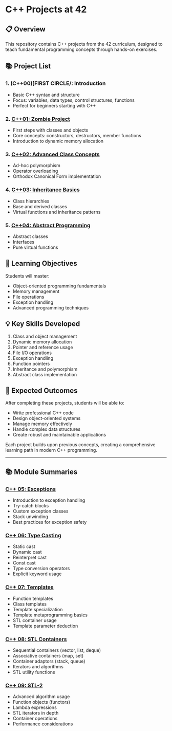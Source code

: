 # C++ Projects at 42

## 📋 Overview

This repository contains C++ projects from the 42 curriculum, designed to teach fundamental programming concepts through hands-on exercises.

## 📚 Project List

### 1. (C++00)[FIRST CIRCLE/: Introduction
- Basic C++ syntax and structure
- Focus: variables, data types, control structures, functions
- Perfect for beginners starting with C++

### 2. [C++01: Zombie Project](FIRST%20CIRCLE/c%2B%2B01)
- First steps with classes and objects
- Core concepts: constructors, destructors, member functions
- Introduction to dynamic memory allocation

### 3. [C++02: Advanced Class Concepts](FIRST%20CIRCLE/c%2B%2B02)
- Ad-hoc polymorphism
- Operator overloading
- Orthodox Canonical Form implementation

### 4. [C++03: Inheritance Basics](FIRST%20CIRCLE/c%2B%2B03)
- Class hierarchies
- Base and derived classes
- Virtual functions and inheritance patterns

### 5. [C++04: Abstract Programming](FIRST%20CIRCLE/c%2B%2B04)
- Abstract classes
- Interfaces
- Pure virtual functions

## 🎯 Learning Objectives

Students will master:
- Object-oriented programming fundamentals
- Memory management
- File operations
- Exception handling
- Advanced programming techniques

## 💡 Key Skills Developed

1. Class and object management
2. Dynamic memory allocation
3. Pointer and reference usage
4. File I/O operations
5. Exception handling
6. Function pointers
7. Inheritance and polymorphism
8. Abstract class implementation

## 🚀 Expected Outcomes

After completing these projects, students will be able to:
- Write professional C++ code
- Design object-oriented systems
- Manage memory effectively
- Handle complex data structures
- Create robust and maintainable applications

Each project builds upon previous concepts, creating a comprehensive learning path in modern C++ programming.


------

## 📚 Module Summaries

### [C++ 05: Exceptions](SECOND%20CIRCLE/CPP05)
- Introduction to exception handling
- Try-catch blocks
- Custom exception classes
- Stack unwinding
- Best practices for exception safety

### [C++ 06: Type Casting](SECOND%20CIRCLE/CPP06)
- Static cast
- Dynamic cast
- Reinterpret cast
- Const cast
- Type conversion operators
- Explicit keyword usage

### [C++ 07: Templates](SECOND%20CIRCLE/CPP07)
- Function templates
- Class templates
- Template specialization
- Template metaprogramming basics
- STL container usage
- Template parameter deduction

### [C++ 08: STL Containers](SECOND%20CIRCLE/CPP08)
- Sequential containers (vector, list, deque)
- Associative containers (map, set)
- Container adaptors (stack, queue)
- Iterators and algorithms
- STL utility functions

### [C++ 09: STL-2](SECOND%20CIRCLE/CPP09)
- Advanced algorithm usage
- Function objects (functors)
- Lambda expressions
- STL iterators in depth
- Container operations
- Performance considerations